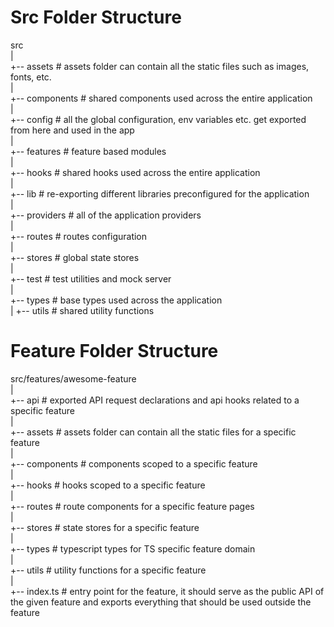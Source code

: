 # Src Folder Structure
src    
|    
+-- assets            # assets folder can contain all the static files such as images, fonts, etc.    
|    
+-- components        # shared components used across the entire application    
|  
+-- config            # all the global configuration, env variables etc. get exported from here and used in the app    
|  
+-- features          # feature based modules  
|  
+-- hooks             # shared hooks used across the entire application    
|  
+-- lib               # re-exporting different libraries preconfigured for the application  
|  
+-- providers         # all of the application providers  
|    
+-- routes            # routes configuration  
|  
+-- stores            # global state stores  
|  
+-- test              # test utilities and mock server  
|  
+-- types             # base types used across the application  
|
+-- utils             # shared utility functions  

# Feature Folder Structure
src/features/awesome-feature  
|  
+-- api         # exported API request declarations and api hooks related to a specific feature  
|  
+-- assets      # assets folder can contain all the static files for a specific feature  
|  
+-- components  # components scoped to a specific feature  
|  
+-- hooks       # hooks scoped to a specific feature  
|  
+-- routes      # route components for a specific feature pages  
|  
+-- stores      # state stores for a specific feature  
|  
+-- types       # typescript types for TS specific feature domain  
|  
+-- utils       # utility functions for a specific feature  
|  
+-- index.ts    # entry point for the feature, it should serve as the public API of the given feature and exports everything that should be used outside the feature  